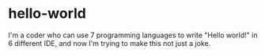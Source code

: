# hello-world

I'm a coder who can use 7 programming languages to write "Hello world!" in 6 different IDE, and now I'm trying to make this not just a joke.
